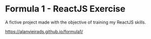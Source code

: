 # Formula 1 - ReactJS Exercise

A fictive project made with the objective of training my ReactJS skills.

https://alanvieirads.github.io/formula1/
